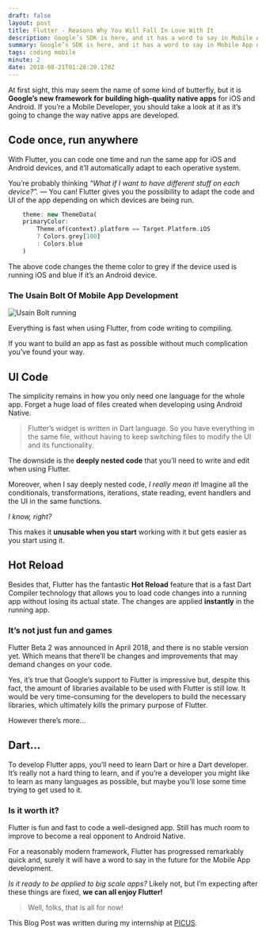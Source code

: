 ```yaml
---
draft: false
layout: post
title: Flutter - Reasons Why You Will Fall In Love With It
description: Google’s SDK is here, and it has a word to say in Mobile App development
summary: Google’s SDK is here, and it has a word to say in Mobile App development.
tags: coding mobile
minute: 2
date: 2018-08-21T01:28:20.170Z
---
```

At first sight, this may seem the name of some kind of butterfly, but it is **Google’s new framework for building high-quality native apps** for iOS and Android. If you’re a Mobile Developer, you should take a look at it as it’s going to change the way native apps are developed.

## Code once, run anywhere

With Flutter, you can code one time and run the same app for iOS and Android devices, and it’ll automatically adapt to each operative system.

You’re probably thinking *“What if I want to have different stuff on each device?”.* — You can! Flutter gives you the possibility to adapt the code and UI of the app depending on which devices are being run.

```dart
    theme: new ThemeData(
    primaryColor:
        Theme.of(context).platform == Target.Platform.iOS
        ? Colors.grey[100]
        : Colors.blue
    )
```

The above code changes the theme color to grey if the device used is running iOS and blue if it’s an Android device.

### The Usain Bolt Of Mobile App Development

![Usain Bolt running](https://media.giphy.com/media/F0qo2FvhGIbXG/giphy.gif "Usain Bolt winning")

Everything is fast when using Flutter, from code writing to compiling.

If you want to build an app as fast as possible without much complication you’ve found your way.

## UI Code

The simplicity remains in how you only need one language for the whole app. Forget a huge load of files created when developing using Android Native.

> Flutter’s widget is written in Dart language. So you have everything in the same file, without having to keep switching files to modify the UI and its functionality.

The downside is the **deeply nested code** that you’ll need to write and edit when using Flutter.

Moreover, when I say deeply nested code, *I really mean it*! Imagine all the conditionals, transformations, iterations, state reading, event handlers and the UI in the same functions.

*I know, right?*

This makes it **unusable when you start** working with it but gets easier as you start using it.

## Hot Reload

Besides that, Flutter has the fantastic **Hot Reload** feature that is a fast Dart Compiler technology that allows you to load code changes into a running app without losing its actual state. The changes are applied **instantly** in the running app.

### It’s not just fun and games

Flutter Beta 2 was announced in April 2018, and there is no stable version yet. Which means that there’ll be changes and improvements that may demand changes on your code.

Yes, it’s true that Google’s support to Flutter is impressive but, despite this fact, the amount of libraries available to be used with Flutter is still low. It would be very time-consuming for the developers to build the necessary libraries, which ultimately kills the primary purpose of Flutter.

However there’s more…

## Dart…

To develop Flutter apps, you’ll need to learn Dart or hire a Dart developer. It’s really not a hard thing to learn, and if you’re a developer you might like to learn as many languages as possible, but maybe you’ll lose some time trying to get used to it.

### Is it worth it?

Flutter is fun and fast to code a well-designed app. Still has much room to improve to become a real opponent to Android Native.

For a reasonably modern framework, Flutter has progressed remarkably quick and, surely it will have a word to say in the future for the Mobile App development.

*Is it ready to be applied to big scale apps?* Likely not, but I’m expecting after these things are fixed, **we can all enjoy Flutter!**

> Well, folks, that is all for now!

This Blog Post was written during my internship at [PICUS](https://picuscreative.com/).